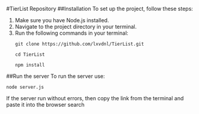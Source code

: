 #TierList Repository
##Installation
To set up the project, follow these steps:
1. Make sure you have Node.js installed.
2. Navigate to the project directory in your terminal.
3. Run the following commands in your terminal:
   ```
   git clone https://github.com/lxvdnl/TierList.git
   ```
   ```
   cd TierList
   ```
   ```
   npm install
   ```
##Run the server
To run the server use:
  ```
  node server.js
  ```  
If the server run without errors, then copy the link from the terminal and paste it into the browser search
